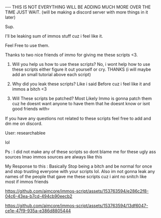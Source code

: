 --- THIS IS NOT EVERYTHING WILL BE ADDING MUCH MORE OVER THE TIME JUST WAIT. (will be making a discord server with more things in it later)


Sup.

I'll be leaking sum of immos stuff cuz i feel like it.

Feel Free to use them.

Thanks to two nice friends of immo for giving me these scripts <3.

1. Will you help us how to use these scripts? No, i wont help how to use these scripts either figure it out yourself or cry. THANKS (i will maybe add an small tutorial above each script)

2. Why did you leak these scripts? Like i said Before cuz i feel like it and immos a bitch <3

3. Will These scripts be patched? Most Likely Immo is gonna patch them cuz he doesnt want anyone to have them  that he doesnt know or isnt good friends with💀

If you have any questions not related to these scripts feel free to add and dm me on discord.
 
User: researchablee

lol

Ps : I did not make any of these scripts so dont blame me for these ugly ass sources lmao immos sources are always like this

My Response to this : Basically Stop being a bitch and be normal for once and stop trusting everyone with your scripts lol. 
Also im not gonna leak any names of the people that gave me these scripts cuz i aint no snitch like most if immos friends

https://github.com/aimcore/immos-script/assets/153763594/e286c2f8-04c6-43ea-b7cd-494cb90eecb2

https://github.com/aimcore/immos-script/assets/153763594/13df6047-ce1e-47f9-935a-e386d8805444



